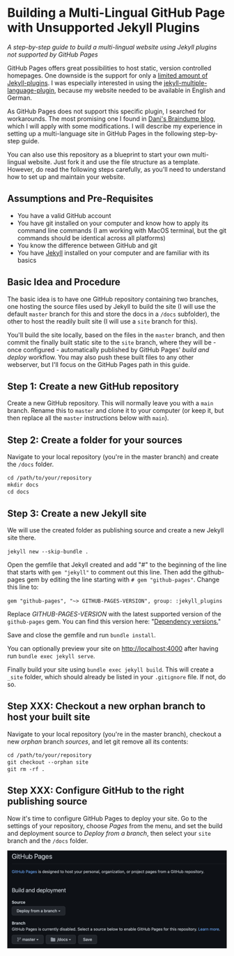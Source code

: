 # Building a Multi-Lingual GitHub Page with Unsupported Jekyll Plugins

*A step-by-step guide to build a multi-lingual website using Jekyll plugins not supported by GitHub Pages*

GitHub Pages offers great possibilities to host static, version controlled homepages. One downside is the support for only a [limited amount of Jekyll-plugins](https://pages.github.com/versions/). I was especially interested in using the [jekyll-multiple-language-plugin](https://github.com/kurtsson/jekyll-multiple-languages-plugin), because my website needed to be available in English and German.

As GitHub Pages does not support this specific plugin, I searched for workarounds. The most promising one I found in [Dani's Braindump blog](https://tiefenauer.github.io/blog/gh-pages-plugins/), which I will apply with some modifications. I will describe my experience in setting up a multi-language site in GitHub Pages in the following step-by-step guide.

You can also use this repository as a blueprint to start your own multi-lingual website. Just fork it and use the file structure as a template. However, do read the following steps carefully, as you'll need to understand how to set up and maintain your website.

## Assumptions and Pre-Requisites

- You have a valid GitHub account
- You have git installed on your computer and know how to apply its command line commands (I am working with MacOS terminal, but the git commands should be identical across all platforms)
- You know the difference between GitHub and git
- You have [Jekyll](https://jekyllrb.com) installed on your computer and are familiar with its basics

## Basic Idea and Procedure

The basic idea is to have one GitHub repository containing two branches, one hosting the source files used by Jekyll to build the site (I will use the default `master` branch for this and store the docs in a `/docs` subfolder), the other to host the readily built site (I will use a `site` branch for this).

You'll build the site locally, based on the files in the `master` branch, and then commit the finally built static site to the `site` branch, where they will be - once configured - automatically published by GitHub Pages' *build and deploy* workflow. You may also push these built files to any other webserver, but I'll focus on the GitHub Pages path in this guide.

## Step 1: Create a new GitHub repository

Create a new GitHub repository. This will normally leave you with a `main` branch. Rename this to `master` and clone it to your computer (or keep it, but then replace all the `master` instructions below with `main`).

## Step 2: Create a folder for your sources

Navigate to your local repository (you're in the master branch) and create the `/docs` folder.

```
cd /path/to/your/repository
mkdir docs
cd docs
```

## Step 3: Create a new Jekyll site

We will use the created folder as publishing source and create a new Jekyll site there.

`jekyll new --skip-bundle .`

Open the gemfile that Jekyll created and add "#" to the beginning of the line that starts with `gem "jekyll"` to comment out this line. Then add the github-pages gem by editing the line starting with `# gem "github-pages"`. Change this line to:

`gem "github-pages", "~> GITHUB-PAGES-VERSION", group: :jekyll_plugins`

Replace *GITHUB-PAGES-VERSION* with the latest supported version of the `github-pages` gem. You can find this version here: "[Dependency versions.](https://pages.github.com/versions/)"

Save and close the gemfile and run `bundle install`.

You can optionally preview your site on [http://localhost:4000](http://localhost:4000) after having run `bundle exec jekyll serve`.

Finally build your site using `bundle exec jekyll build`. This will create a `_site` folder, which should already be listed in your `.gitignore` file. If not, do so.

## Step XXX: Checkout a new orphan branch to host your built site

Navigate to your local repository (you're in the master branch), checkout a new *orphan* branch *sources*, and let git remove all its contents:

```
cd /path/to/your/repository
git checkout --orphan site
git rm -rf .
```

## Step XXX: Configure GitHub to the right publishing source

Now it's time to configure GitHub Pages to deploy your site. Go to the settings of your repository, choose *Pages* from the menu, and set the build and deployment source to *Deploy from a branch*, then select your `site` branch and the `/docs` folder.

![Configure your publishing source](/images/github_pages_config.png)
